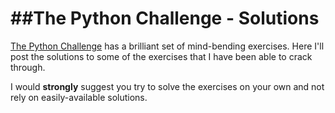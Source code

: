 ##The Python Challenge - Solutions
===================

[The Python Challenge](www.pythonchallenge.com) has a brilliant set of mind-bending exercises. Here I'll post the solutions to some of the exercises that I have been able to crack through. 

I would **strongly** suggest you try to solve the exercises on your own and not rely on easily-available solutions. 
